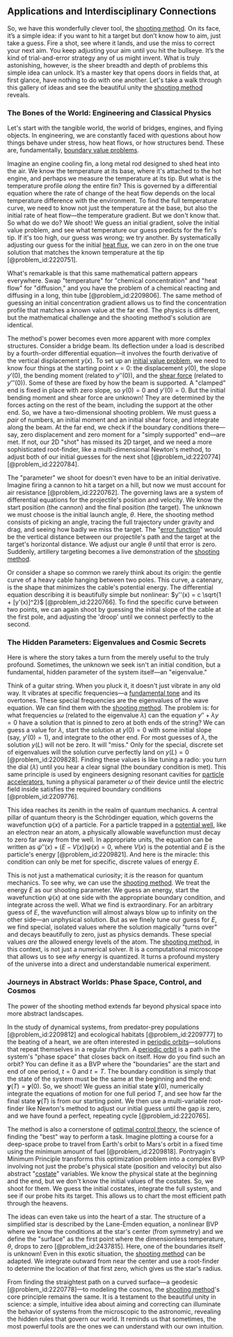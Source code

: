 ## Applications and Interdisciplinary Connections

So, we have this wonderfully clever tool, the [shooting method](@article_id:136141). On its face, it’s a simple idea: if you want to hit a target but don’t know how to aim, just take a guess. Fire a shot, see where it lands, and use the miss to correct your next aim. You keep adjusting your aim until you hit the bullseye. It’s the kind of trial-and-error strategy any of us might invent. What is truly astonishing, however, is the sheer breadth and depth of problems this simple idea can unlock. It’s a master key that opens doors in fields that, at first glance, have nothing to do with one another. Let's take a walk through this gallery of ideas and see the beautiful unity the [shooting method](@article_id:136141) reveals.

### The Bones of the World: Engineering and Classical Physics

Let's start with the tangible world, the world of bridges, engines, and flying objects. In engineering, we are constantly faced with questions about how things behave under stress, how heat flows, or how structures bend. These are, fundamentally, [boundary value problems](@article_id:136710).

Imagine an engine cooling fin, a long metal rod designed to shed heat into the air. We know the temperature at its base, where it's attached to the hot engine, and perhaps we measure the temperature at its tip. But what is the temperature profile *along* the entire fin? This is governed by a differential equation where the rate of change of the heat flow depends on the local temperature difference with the environment. To find the full temperature curve, we need to know not just the temperature at the base, but also the initial rate of heat flow—the temperature gradient. But we don't know that. So what do we do? We shoot! We guess an initial gradient, solve the initial value problem, and see what temperature our guess predicts for the fin's tip. If it's too high, our guess was wrong; we try another. By systematically adjusting our guess for the initial [heat flux](@article_id:137977), we can zero in on the one true solution that matches the known temperature at the tip [@problem_id:2220751].

What's remarkable is that this same mathematical pattern appears everywhere. Swap "temperature" for "chemical concentration" and "heat flow" for "diffusion," and you have the problem of a chemical reacting and diffusing in a long, thin tube [@problem_id:2209806]. The same method of guessing an initial concentration gradient allows us to find the concentration profile that matches a known value at the far end. The physics is different, but the mathematical challenge and the shooting method's solution are identical.

The method's power becomes even more apparent with more complex structures. Consider a bridge beam. Its deflection under a load is described by a fourth-order differential equation—it involves the fourth derivative of the vertical displacement $y(x)$. To set up an [initial value problem](@article_id:142259), we need to know four things at the starting point $x=0$: the displacement $y(0)$, the slope $y'(0)$, the bending moment (related to $y''(0)$), and the [shear force](@article_id:172140) (related to $y'''(0)$). Some of these are fixed by how the beam is supported. A "clamped" end is fixed in place with zero slope, so $y(0)=0$ and $y'(0)=0$. But the initial bending moment and shear force are unknown! They are determined by the forces acting on the rest of the beam, including the support at the other end. So, we have a two-dimensional shooting problem. We must guess a *pair* of numbers, an initial moment and an initial shear force, and integrate along the beam. At the far end, we check if the boundary conditions there—say, zero displacement and zero moment for a "simply supported" end—are met. If not, our 2D "shot" has missed its 2D target, and we need a more sophisticated root-finder, like a multi-dimensional Newton's method, to adjust both of our initial guesses for the next shot [@problem_id:2220774] [@problem_id:2220784].

The "parameter" we shoot for doesn't even have to be an initial derivative. Imagine firing a cannon to hit a target on a hill, but now we must account for air resistance [@problem_id:2220762]. The governing laws are a system of differential equations for the projectile's position and velocity. We know the start position (the cannon) and the final position (the target). The unknown we must choose is the initial launch angle, $\theta$. Here, the shooting method consists of picking an angle, tracing the full trajectory under gravity and drag, and seeing how badly we miss the target. The "[error function](@article_id:175775)" would be the vertical distance between our projectile's path and the target at the target's horizontal distance. We adjust our angle $\theta$ until that error is zero. Suddenly, artillery targeting becomes a live demonstration of the [shooting method](@article_id:136141).

Or consider a shape so common we rarely think about its origin: the gentle curve of a heavy cable hanging between two poles. This curve, a catenary, is the shape that minimizes the cable's potential energy. The differential equation describing it is beautifully simple but nonlinear: $y''(x) = c \sqrt{1 + [y'(x)]^2}$ [@problem_id:2220766]. To find the specific curve between two points, we can again shoot by guessing the initial slope of the cable at the first pole, and adjusting the 'droop' until we connect perfectly to the second.

### The Hidden Parameters: Eigenvalues and Cosmic Secrets

Here is where the story takes a turn from the merely useful to the truly profound. Sometimes, the unknown we seek isn't an initial condition, but a fundamental, hidden parameter of the system itself—an "eigenvalue."

Think of a guitar string. When you pluck it, it doesn't just vibrate in any old way. It vibrates at specific frequencies—a [fundamental tone](@article_id:181668) and its overtones. These special frequencies are the eigenvalues of the wave equation. We can find them with the [shooting method](@article_id:136141). The problem is: for what frequencies $\omega$ (related to the eigenvalue $\lambda$) can the equation $y'' + \lambda y = 0$ have a solution that is pinned to zero at both ends of the string? We can guess a value for $\lambda$, start the solution at $y(0)=0$ with some initial slope (say, $y'(0)=1$), and integrate to the other end. For most guesses of $\lambda$, the solution $y(L)$ will not be zero. It will "miss." Only for the special, discrete set of eigenvalues will the solution curve perfectly land on $y(L)=0$ [@problem_id:2209828]. Finding these values is like tuning a radio: you turn the dial ($\lambda$) until you hear a clear signal (the boundary condition is met). This same principle is used by engineers designing resonant cavities for [particle accelerators](@article_id:148344), tuning a physical parameter $\omega$ of their device until the electric field inside satisfies the required boundary conditions [@problem_id:2209776].

This idea reaches its zenith in the realm of quantum mechanics. A central pillar of quantum theory is the Schrödinger equation, which governs the wavefunction $\psi(x)$ of a particle. For a particle trapped in a [potential well](@article_id:151646), like an electron near an atom, a physically allowable wavefunction must decay to zero far away from the well. In appropriate units, the equation can be written as $\psi''(x) + (E - V(x))\psi(x) = 0$, where $V(x)$ is the potential and $E$ is the particle's energy [@problem_id:2209821]. And here is the miracle: this condition can only be met for specific, discrete values of energy $E$.

This is not just a mathematical curiosity; it *is* the reason for quantum mechanics. To see why, we can use the [shooting method](@article_id:136141). We treat the energy $E$ as our shooting parameter. We guess an energy, start the wavefunction $\psi(x)$ at one side with the appropriate boundary condition, and integrate across the well. What we find is extraordinary. For an arbitrary guess of $E$, the wavefunction will almost always blow up to infinity on the other side—an unphysical solution. But as we finely tune our guess for $E$, we find special, isolated values where the solution magically "turns over" and decays beautifully to zero, just as physics demands. These special values *are* the allowed energy levels of the atom. The [shooting method](@article_id:136141), in this context, is not just a numerical solver. It is a computational microscope that allows us to see *why* energy is quantized. It turns a profound mystery of the universe into a direct and understandable numerical experiment.

### Journeys in Abstract Worlds: Phase Space, Control, and Cosmos

The power of the shooting method extends far beyond physical space into more abstract landscapes.

In the study of dynamical systems, from predator-prey populations [@problem_id:2209812] and ecological habitats [@problem_id:2209777] to the beating of a heart, we are often interested in [periodic orbits](@article_id:274623)—solutions that repeat themselves in a regular rhythm. A [periodic orbit](@article_id:273261) is a path in the system's "phase space" that closes back on itself. How do you find such an orbit? You can define it as a BVP where the "boundaries" are the start and end of one period, $t=0$ and $t=T$. The boundary condition is simply that the state of the system must be the same at the beginning and the end: $\mathbf{y}(T) = \mathbf{y}(0)$. So, we shoot! We guess an initial state $\mathbf{y}(0)$, numerically integrate the equations of motion for one full period $T$, and see how far the final state $\mathbf{y}(T)$ is from our starting point. We then use a multi-variable root-finder like Newton's method to adjust our initial guess until the gap is zero, and we have found a perfect, repeating cycle [@problem_id:2220765].

The method is also a cornerstone of [optimal control theory](@article_id:139498), the science of finding the "best" way to perform a task. Imagine plotting a course for a deep-space probe to travel from Earth's orbit to Mars's orbit in a fixed time using the minimum amount of fuel [@problem_id:2209818]. Pontryagin's Minimum Principle transforms this optimization problem into a complex BVP involving not just the probe's physical state (position and velocity) but also abstract "[costate](@article_id:275770)" variables. We know the physical state at the beginning and the end, but we don't know the initial values of the costates. So, we shoot for them. We guess the initial costates, integrate the full system, and see if our probe hits its target. This allows us to chart the most efficient path through the heavens.

The ideas can even take us into the heart of a star. The structure of a simplified star is described by the Lane-Emden equation, a nonlinear BVP where we know the conditions at the star's center (from symmetry) and we define the "surface" as the first point where the dimensionless temperature, $\theta$, drops to zero [@problem_id:2437815]. Here, one of the boundaries itself is unknown! Even in this exotic situation, the [shooting method](@article_id:136141) can be adapted. We integrate outward from near the center and use a root-finder to determine the location of that first zero, which gives us the star's radius.

From finding the straightest path on a curved surface—a geodesic [@problem_id:2220778]—to modeling the cosmos, the [shooting method](@article_id:136141)'s core principle remains the same. It is a testament to the beautiful unity in science: a simple, intuitive idea about aiming and correcting can illuminate the behavior of systems from the microscopic to the astronomic, revealing the hidden rules that govern our world. It reminds us that sometimes, the most powerful tools are the ones we can understand with our own intuition.